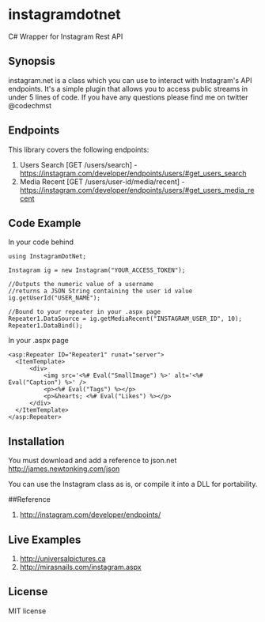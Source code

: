 instagramdotnet
===============

C# Wrapper for Instagram Rest API

## Synopsis

instagram.net is a class which you can use to interact with Instagram's API endpoints. It's a simple plugin that allows you to access public streams in under 5 lines of code. If you have any questions please find me on twitter @codechmst

## Endpoints

This library covers the following endpoints:

1. Users Search [GET /users/search] - https://instagram.com/developer/endpoints/users/#get_users_search
2. Media Recent [GET /users/user-id/media/recent] - https://instagram.com/developer/endpoints/users/#get_users_media_recent

## Code Example

In your code behind

    using InstagramDotNet;
  
    Instagram ig = new Instagram("YOUR_ACCESS_TOKEN");
  
    //Outputs the numeric value of a username
    //returns a JSON String containing the user id value
    ig.getUserId("USER_NAME");
  
    //Bound to your repeater in your .aspx page
    Repeater1.DataSource = ig.getMediaRecent("INSTAGRAM_USER_ID", 10);
    Repeater1.DataBind();
    
In your .aspx page
    
    <asp:Repeater ID="Repeater1" runat="server">
      <ItemTemplate>
          <div>
              <img src='<%# Eval("SmallImage") %>' alt='<%# Eval("Caption") %>' />
              <p><%# Eval("Tags") %></p>
              <p>&hearts; <%# Eval("Likes") %></p>
          </div>
      </ItemTemplate>
    </asp:Repeater>

## Installation

You must download and add a reference to json.net
http://james.newtonking.com/json

You can use the Instagram class as is, or compile it into a DLL for portability.

##Reference

1. http://instagram.com/developer/endpoints/

## Live Examples
1. http://universalpictures.ca
2. http://mirasnails.com/instagram.aspx

## License

MIT license
